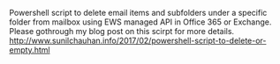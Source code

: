 Powershell script to delete email items and subfolders under a specific folder from mailbox using EWS managed API in Office 365 or Exchange.
Please gothrough my blog post on this scirpt for more details.
http://www.sunilchauhan.info/2017/02/powershell-script-to-delete-or-empty.html
